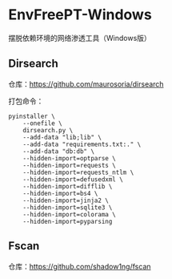 # EnvFreePT-Windows
摆脱依赖环境的网络渗透工具（Windows版）

## Dirsearch

仓库：https://github.com/maurosoria/dirsearch

打包命令：

```shell
pyinstaller \
    --onefile \
    dirsearch.py \
    --add-data "lib;lib" \
    --add-data "requirements.txt:." \
    --add-data "db:db" \
    --hidden-import=optparse \
    --hidden-import=requests \
    --hidden-import=requests_ntlm \
    --hidden-import=defusedxml \
    --hidden-import=difflib \
    --hidden-import=bs4 \
    --hidden-import=jinja2 \
    --hidden-import=sqlite3 \
    --hidden-import=colorama \
    --hidden-import=pyparsing
```

## Fscan

仓库：https://github.com/shadow1ng/fscan
